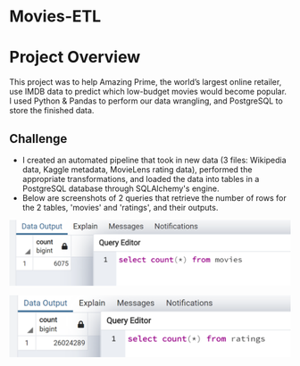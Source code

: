 # Movies-ETL
# Project Overview
This project was to help Amazing Prime, the world’s largest online retailer, use IMDB data to predict which low-budget movies would become popular. I used Python & Pandas to perform our data wrangling, and PostgreSQL to store the finished data.

## Challenge
- I created an automated pipeline that took in new data (3 files: Wikipedia data, Kaggle metadata, MovieLens rating data), performed the appropriate transformations, and loaded the data into tables in a PostgreSQL database through SQLAlchemy's engine.
- Below are screenshots of 2 queries that retrieve the number of rows for the 2 tables, 'movies' and 'ratings', and their outputs.

![Movies query & output](https://github.com/nhipqnguyen/Movies-ETL/blob/main/Resources/movies_query.png)

![Ratings query & output](https://github.com/nhipqnguyen/Movies-ETL/blob/main/Resources/ratings_query.png)